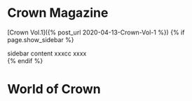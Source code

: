 # Crown Magazine
[Crown Vol.1]({% post_url 2020-04-13-Crown-Vol-1 %})
{% if page.show_sidebar %}
  <div class="sidebar">
    sidebar content
  xxxcc
  xxxx
  </div>
{% endif %}


# World of Crown
